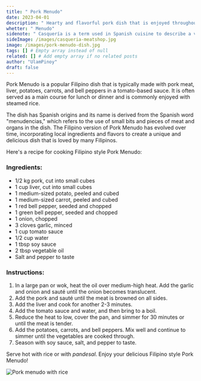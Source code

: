 ```yaml
---
title: " Pork Menudo"
date: 2023-04-01
description: " Hearty and flavorful pork dish that is enjoyed throughout the Philippines. It is often served at special occasions and is a staple on many Filipino family tables."
whetter: " Menudo"
sidenote: " Casquería is a term used in Spanish cuisine to describe a variety of organ meats that are typically eaten as a delicacy or specialty food. These meats can include things like liver, tripe, beef tongue, kidneys, brain, and other offal. In Spain, it is a specialized store selling just these."
sideImage: /images/casqueria-meatshop.jpg
image: /images/pork-menudo-dish.jpg
tags: [] # Empty array instead of null
related: [] # Add empty array if no related posts
author: "UlamPinoy"
draft: false
---
```


Pork Menudo is a popular Filipino dish that is typically made with pork meat, liver, potatoes, carrots, and bell peppers in a tomato-based sauce. It is often served as a main course for lunch or dinner and is commonly enjoyed with steamed rice.

The dish has Spanish origins and its name is derived from the Spanish word "menudencias," which refers to the use of small bits and pieces of meat and organs in the dish. The Filipino version of Pork Menudo has evolved over time, incorporating local ingredients and flavors to create a unique and delicious dish that is loved by many Filipinos.

Here's a recipe for cooking Filipino style Pork Menudo:

### Ingredients:

- 1/2 kg pork, cut into small cubes
- 1 cup liver, cut into small cubes
- 1 medium-sized potato, peeled and cubed
- 1 medium-sized carrot, peeled and cubed
- 1 red bell pepper, seeded and chopped
- 1 green bell pepper, seeded and chopped
- 1 onion, chopped
- 3 cloves garlic, minced
- 1 cup tomato sauce
- 1/2 cup water
- 1 tbsp soy sauce
- 2 tbsp vegetable oil
- Salt and pepper to taste

### Instructions:

1. In a large pan or wok, heat the oil over medium-high heat. Add the garlic and onion and sauté until the onion becomes translucent.
2. Add the pork and sauté until the meat is browned on all sides.
3. Add the liver and cook for another 2-3 minutes.
4. Add the tomato sauce and water, and then bring to a boil.
5. Reduce the heat to low, cover the pan, and simmer for 30 minutes or until the meat is tender.
6. Add the potatoes, carrots, and bell peppers. Mix well and continue to simmer until the vegetables are cooked through.
7. Season with soy sauce, salt, and pepper to taste.

Serve hot with rice or with _pandesal_. Enjoy your delicious Filipino style Pork Menudo!

![Pork menudo with rice](/images/menudo-plate.jpg)
